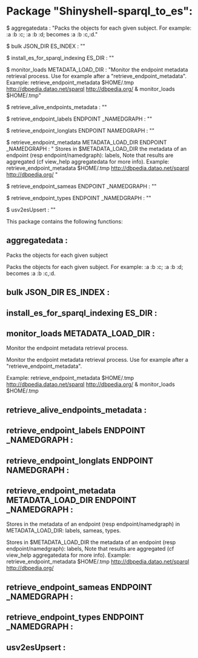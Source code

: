 # Package "Shinyshell-sparql_to_es":


$ aggregatedata  : "Packs the objects for each given subject. For example: :a :b :c; :a :b :d; becomes :a :b :c,:d."

$ bulk JSON_DIR ES_INDEX : ""

$ install_es_for_sparql_indexing ES_DIR : ""

$ monitor_loads METADATA_LOAD_DIR : "Monitor the endpoint metadata retrieval process. Use for example after a "retrieve_endpoint_metadata". Example: retrieve_endpoint_metadata $HOME/.tmp http://dbpedia.datao.net/sparql http://dbpedia.org/ & monitor_loads $HOME/.tmp"

$ retrieve_alive_endpoints_metadata  : ""

$ retrieve_endpoint_labels ENDPOINT _NAMEDGRAPH : ""

$ retrieve_endpoint_longlats ENDPOINT NAMEDGRAPH : ""

$ retrieve_endpoint_metadata METADATA_LOAD_DIR ENDPOINT _NAMEDGRAPH : " Stores in $METADATA_LOAD_DIR the metadata of an endpoint (resp endpoint/namedgraph): labels, Note that results are aggregated (cf view_help aggregatedata for more info). Example: retrieve_endpoint_metadata $HOME/.tmp http://dbpedia.datao.net/sparql http://dbpedia.org/ "

$ retrieve_endpoint_sameas ENDPOINT _NAMEDGRAPH : ""

$ retrieve_endpoint_types ENDPOINT _NAMEDGRAPH : ""

$ usv2esUpsert  : ""


This package contains the following functions:


## aggregatedata  :

Packs the objects for each given subject

Packs the objects for each given subject.
For example: :a :b :c; :a :b :d; becomes :a :b :c,:d.


## bulk JSON_DIR ES_INDEX :



## install_es_for_sparql_indexing ES_DIR :



## monitor_loads METADATA_LOAD_DIR :

Monitor the endpoint metadata retrieval process.

Monitor the endpoint metadata retrieval process.
Use for example after a "retrieve_endpoint_metadata".

Example:
retrieve_endpoint_metadata $HOME/.tmp http://dbpedia.datao.net/sparql http://dbpedia.org/ &
monitor_loads $HOME/.tmp


## retrieve_alive_endpoints_metadata  :



## retrieve_endpoint_labels ENDPOINT _NAMEDGRAPH :



## retrieve_endpoint_longlats ENDPOINT NAMEDGRAPH :



## retrieve_endpoint_metadata METADATA_LOAD_DIR ENDPOINT _NAMEDGRAPH :

Stores in the metadata of an endpoint (resp endpoint/namedgraph) in
METADATA_LOAD_DIR: labels, sameas, types.

Stores in $METADATA_LOAD_DIR the metadata of an endpoint (resp endpoint/namedgraph): labels,
Note that results are aggregated (cf view_help aggregatedata for more info).
Example:
retrieve_endpoint_metadata $HOME/.tmp http://dbpedia.datao.net/sparql http://dbpedia.org/ 


## retrieve_endpoint_sameas ENDPOINT _NAMEDGRAPH :



## retrieve_endpoint_types ENDPOINT _NAMEDGRAPH :



## usv2esUpsert  :


